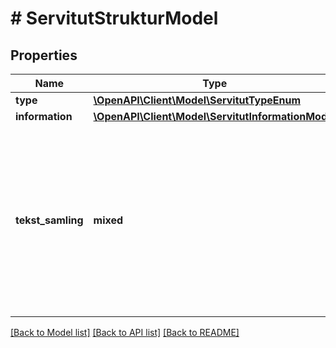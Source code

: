 # # ServitutStrukturModel

## Properties

Name | Type | Description | Notes
------------ | ------------- | ------------- | -------------
**type** | [**\OpenAPI\Client\Model\ServitutTypeEnum**](ServitutTypeEnum.md) |  |
**information** | [**\OpenAPI\Client\Model\ServitutInformationModel**](ServitutInformationModel.md) |  | [optional]
**tekst_samling** | **mixed** | Samling af servituttekster. Der skal angives minimum 1 afsnit. Hvis der ikke angives en overskrift vil indhold af første afsnit blive vist som overskrift i summariske informationer om servitut. |

[[Back to Model list]](../../README.md#models) [[Back to API list]](../../README.md#endpoints) [[Back to README]](../../README.md)
